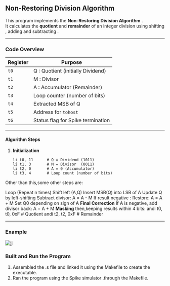 ## Non-Restoring Division Algorithm

This program implements the **Non-Restoring Division Algorithm** .  
It calculates the **quotient** and **remainder** of an integer division using   shifting , adding and subtracting .

---

### Code Overview

| Register | Purpose |
|----------|---------|
| `t0`     | Q : Quotient (initially Dividend) |
| `t1`     | M : Divisor |
| `t2`     | A : Accumulator (Remainder) |
| `t3`     | Loop counter (number of bits) |
| `t4`     | Extracted MSB of Q |
| `t5`     | Address for `tohost` |
| `t6`     | Status flag for Spike termination |

---

####  Algorithm Steps

1. **Initialization**
   ```assembly
   li t0, 11      # Q = Dividend (1011)
   li t1, 3       # M = Divisor  (0011)
   li t2, 0       # A = 0 (Accumulator)
   li t3, 4       # Loop count (number of bits)

Other than this,some other steps are:

Loop (Repeat n times)
Shift left (A,Q)
Insert MSB(Q) into LSB of A
Update Q by left-shifting
Subtract divisor: A = A - M
If result negative : Restore: A = A + M
Set Q0 depending on sign of A
**Final Correction**
If A is negative, add divisor back:
A = A + M
**Masking**
then,keeping results within 4 bits:
andi t0, t0, 0xF   # Quotient
andi t2, t2, 0xF   # Remainder

---

### Example
![jj](example.jpg)


### Built and Run the Program 
1. Assembled the .s file and linked it using the Makefile to create the executable. 
2. Ran the program using the Spike simulator .through the Makefile.
